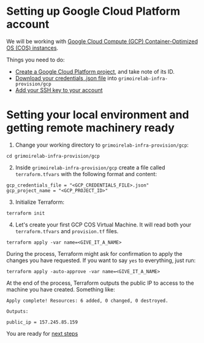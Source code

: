 # Setting up Google Cloud Platform account

We will be working with [Google Cloud Compute (GCP) Container-Optimized OS (COS) instances](https://cloud.google.com/container-optimized-os/).

Things you need to do:
* [Create a Google Cloud Platform project](https://cloud.google.com/resource-manager/docs/creating-managing-projects), and take note of its ID.
* [Download your credentials .json file](https://cloud.google.com/docs/authentication/end-user#creating_your_client_credentials) into `grimoirelab-infra-provision/gcp`
* [Add your SSH key to your account](https://cloud.google.com/compute/docs/instances/adding-removing-ssh-keys)

# Setting your local environment and getting remote machinery ready

1. Change your working directory to `grimoirelab-infra-provision/gcp`:
```
cd grimoirelab-infra-provision/gcp
```

2. Inside `grimoirelab-infra-provision/gcp` create a file called `terraform.tfvars` with the following format and content:
```
gcp_credentials_file = "<GCP_CREDENTIALS_FILE>.json"
gcp_project_name = "<GCP_PROJECT_ID>"
```

3. Initialize Terraform:
```
terraform init
```

4. Let's create your first GCP COS Virtual Machine. It will read both your `terraform.tfvars` and `provision.tf` files.
```
terraform apply -var name=<GIVE_IT_A_NAME>
```

During the process, Terraform might ask for confirmation to apply the changes you
have requested. If you want to say `yes` to everything, just run:
```
terraform apply -auto-approve -var name=<GIVE_IT_A_NAME>
```

At the end of the process, Terraform outputs the public IP to access to the
machine you have created. Something like:
```
Apply complete! Resources: 6 added, 0 changed, 0 destroyed.

Outputs:

public_ip = 157.245.85.159
```

You are ready for [next steps](../README.md#step-2-deploy-and-manage-grimoirelab-in-your-cloud-infrastructure)